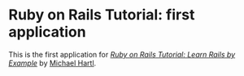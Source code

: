 # Ruby on Rails Tutorial: first application
This is the first application for 
[*Ruby on Rails Tutorial: Learn Rails by Example*](http://www.railstutorial.org/) 
by [Michael Hartl](http://www.michaelhartl.com/).
